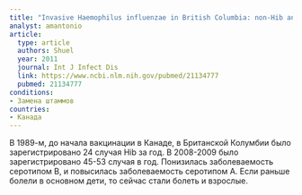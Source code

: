 ```yaml
---
title: "Invasive Haemophilus influenzae in British Columbia: non-Hib and non-typeable strains causing disease in children and adults"
analyst: amantonio
article:
  type: article
  authors: Shuel
  year: 2011
  journal: Int J Infect Dis
  link: https://www.ncbi.nlm.nih.gov/pubmed/21134777
  pubmed: 21134777
conditions:
- Замена штаммов
countries:
- Канада
---
```


В 1989-м, до начала вакцинации в Канаде, в Британской Колумбии было зарегистрировано 24 случая Hib за год. В 2008-2009 было зарегистрировано 45-53 случая в год. Понизилась заболеваемость серотипом В, и повысилась заболеваемость серотипом А. Если раньше болели в основном дети, то сейчас стали болеть и взрослые.
